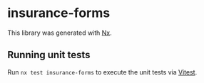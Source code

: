 # insurance-forms

This library was generated with [Nx](https://nx.dev).

## Running unit tests

Run `nx test insurance-forms` to execute the unit tests via [Vitest](https://vitest.dev/).

